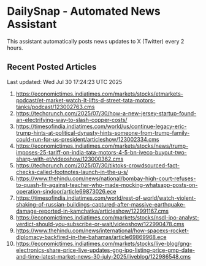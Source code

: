 # DailySnap - Automated News Assistant

This assistant automatically posts news updates to X (Twitter) every 2 hours.

## Recent Posted Articles

Last updated: Wed Jul 30 17:24:23 UTC 2025

1. https://economictimes.indiatimes.com/markets/stocks/etmarkets-podcast/et-market-watch-lt-lifts-d-street-tata-motors-tanks/podcast/123002763.cms
2. https://techcrunch.com/2025/07/30/how-a-new-jersey-startup-found-an-electrifying-way-to-slash-copper-costs/
3. https://timesofindia.indiatimes.com/world/us/continue-legacy-eric-trump-hints-at-political-dynasty-hints-someone-from-trump-family-could-run-for-us-president/articleshow/123002334.cms
4. https://economictimes.indiatimes.com/markets/stocks/news/trump-imposes-25-tariff-on-india-tata-motors-4-5-bn-iveco-buyout-two-sharp-with-et/videoshow/123000362.cms
5. https://techcrunch.com/2025/07/30/tiktoks-crowdsourced-fact-checks-called-footnotes-launch-in-the-u-s/
6. https://www.thehindu.com/news/national/bombay-high-court-refuses-to-quash-fir-against-teacher-who-made-mocking-whatsapp-posts-on-operation-sindoor/article69873026.ece
7. https://timesofindia.indiatimes.com/world/rest-of-world/watch-violent-shaking-of-russian-buildings-captured-after-massive-earthquake-damage-reported-in-kamchatka/articleshow/122991167.cms
8. https://economictimes.indiatimes.com/markets/stocks/nsdl-ipo-analyst-verdict-should-you-subscribe-or-wait/videoshow/122990478.cms
9. https://www.thehindu.com/news/international/how-spacexs-rocket-diplomacy-backfired-in-the-bahamas/article69869968.ece
10. https://economictimes.indiatimes.com/markets/stocks/live-blog/gng-electronics-share-price-live-updates-gng-ipo-listing-price-gmp-date-and-time-latest-market-news-30-july-2025/liveblog/122986548.cms
